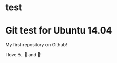 # test
Git test for Ubuntu 14.04
============================
My first repository on Github!

I love :coffee:, :pizza: and :girl:!
